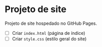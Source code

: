 # Projeto de site
Projeto de site hospedado no GitHub Pages.
- [ ] Criar `index.html` (página de índice)
- [ ] Criar `style.css` (estilo geral do site)